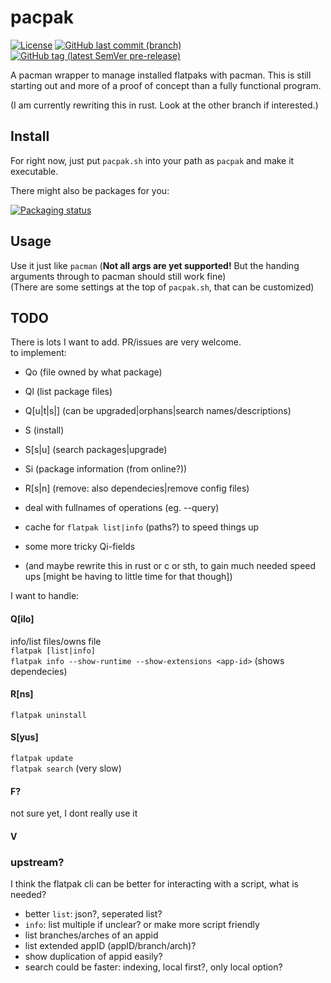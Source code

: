 # pacpak
[![License](https://img.shields.io/github/license/egnrse/pacpak)](https://github.com/egnrse/pacpak/blob/main/LICENSE)
[![GitHub last commit (branch)](https://img.shields.io/github/last-commit/egnrse/pacpak/main)](https://github.com/egnrse/pacpak/commits/main)
[![GitHub tag (latest SemVer pre-release)](https://img.shields.io/github/v/tag/egnrse/pacpak?label=version)](https://github.com/egnrse/pacpak/releases)

A pacman wrapper to manage installed flatpaks with pacman. This is still starting out and more of a proof of concept than a fully functional program.  

(I am currently rewriting this in rust. Look at the other branch if interested.)

## Install
For right now, just put `pacpak.sh` into your path as `pacpak` and make it executable.  

There might also be packages for you:

[![Packaging status](https://repology.org/badge/vertical-allrepos/pacpak.svg)](https://repology.org/project/pacpak/versions)

## Usage
Use it just like `pacman` (**Not all args are yet supported!** But the handing arguments through to pacman should still work fine)  
(There are some settings at the top of `pacpak.sh`, that can be customized) 


## TODO
There is lots I want to add. PR/issues are very welcome.  
to implement:  
- Qo (file owned by what package)
- Ql (list package files)
- Q\[u|t|s|\] (can be upgraded|orphans|search names/descriptions)
- S  (install)
- S\[s|u\] (search packages|upgrade)
- Si    (package information (from online?))
- R\[s|n\] (remove: also dependecies|remove config files)
- deal with fullnames of operations (eg. --query)
- cache for `flatpak list|info` (paths?) to speed things up
- some more tricky Qi-fields

- (and maybe rewrite this in rust or c or sth, to gain much needed speed ups [might be having to little time for that though])  

I want to handle:
#### Q\[ilo\]
info/list files/owns file  
`flatpak [list|info]`  
`flatpak info --show-runtime --show-extensions <app-id>` (shows dependecies)  

#### R\[ns\]
`flatpak uninstall`  
#### S\[yus\]
`flatpak update`  
`flatpak search`    (very slow)  
#### F?
not sure yet, I dont really use it  
#### V

### upstream?
I think the flatpak cli can be better for interacting with a script, what is needed?  
- better `list`: json?, seperated list?
- `info`: list multiple if unclear? or make more script friendly
- list branches/arches of an appid
- list extended appID (appID/branch/arch)?
- show duplication of appid easily?
- search could be faster: indexing, local first?, only local option?
